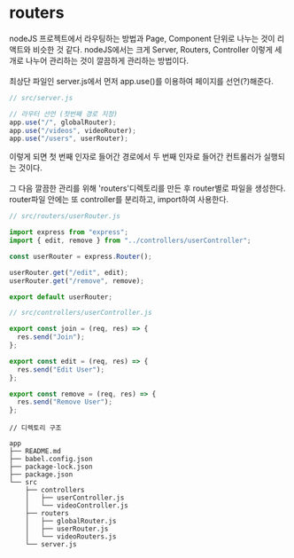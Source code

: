 # routers

nodeJS 프로젝트에서 라우팅하는 방법과 Page, Component 단위로 나누는 것이 리액트와 비슷한 것 같다. nodeJS에서는 크게 Server, Routers, Controller 이렇게 세 개로 나누어 관리하는 것이 깔끔하게 관리하는 방법이다.
</br></br>
최상단 파일인 server.js에서 먼저 app.use()를 이용하여 페이지를 선언(?)해준다.

```js
// src/server.js

// 라우터 선언 (첫번째 경로 지정)
app.use("/", globalRouter);
app.use("/videos", videoRouter);
app.use("/users", userRouter);
```

이렇게 되면 첫 번째 인자로 들어간 경로에서 두 번째 인자로 들어간 컨트롤러가 실행되는 것이다.
</br></br>
그 다음 깔끔한 관리를 위해 'routers'디렉토리를 만든 후 router별로 파일을 생성한다. router파일 안에는 또 controller를 분리하고, import하여 사용한다.

```js
// src/routers/userRouter.js

import express from "express";
import { edit, remove } from "../controllers/userController";

const userRouter = express.Router();

userRouter.get("/edit", edit);
userRouter.get("/remove", remove);

export default userRouter;
```

```js
// src/controllers/userController.js

export const join = (req, res) => {
  res.send("Join");
};

export const edit = (req, res) => {
  res.send("Edit User");
};

export const remove = (req, res) => {
  res.send("Remove User");
};
```

```
// 디렉토리 구조

app
├── README.md
├── babel.config.json
├── package-lock.json
├── package.json
└── src
    ├── controllers
    │   ├── userController.js
    │   └── videoController.js
    ├── routers
    │   ├── globalRouter.js
    │   ├── userRouter.js
    │   └── videoRouters.js
    └── server.js
```
